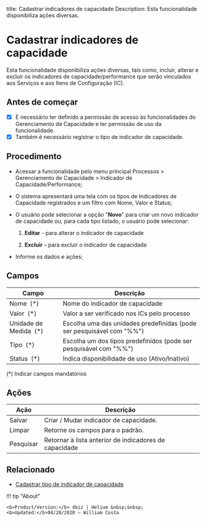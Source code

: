 title: Cadastrar indicadores de capacidade
Description: Esta funcionalidade disponibiliza ações diversas.
# Cadastrar indicadores de capacidade

Esta funcionalidade disponibiliza ações diversas, tais como, incluir, alterar e excluir os indicadores de capacidade/performance que serão vinculados aos Serviços e aos Itens de Configuração (IC).

## Antes de começar

- [x] É necessário ter definido a permissão de acesso às funcionalidades do Gerenciamento de Capacidade e ter permissão de uso da funcionalidade.
- [x] Também é necessário registrar o tipo de indicador de capacidade.

## Procedimento

-   Acessar a funcionalidade pelo menu principal Processos \> Gerenciamento de Capacidade \> Indicador de Capacidade/Performance;

-   O sistema apresentará uma tela com os tipos de Indicadores de Capacidade registrados e um filtro com Nome, Valor e Status;

-   O usuário pode selecionar a opção "**Novo**" para criar um novo indicador de capacidade ou, para cada tipo listado, o usuário pode selecionar:

    1.  **Editar** - para alterar o indicador de capacidade

    2.  **Excluir** – para excluir o indicador de capacidade

-   Informe os dados e ações;

Campos
------

| Campo                     | Descrição                                                             |
|---------------------------|-----------------------------------------------------------------------|
| Nome  (\*)                | Nome do indicador de capacidade                                       |
| Valor  (\*)               | Valor a ser verificado nos ICs pelo processo                          |
| Unidade de Medida  (\*)   | Escolha uma das unidades predefinidas (pode ser pesquisável com "%%") |
| Tipo  (\*)                | Escolha um dos tipos predefinidos (pode ser pesquisável com "%%")     |
| Status  (\*)              | Indica disponibilidade de uso (Ativo/Inativo)                         |

(\*) Indicar campos mandatórios

Ações
-------

| Ação       | Descrição                                                   |
|------------|-------------------------------------------------------------|
| Salvar     | Criar / Mudar indicador de capacidade.                      |
| Limpar     | Retorne os campos para o padrão.                            |
| Pesquisar  | Retornar à lista anterior de indicadores de capacidade      |

## Relacionado

- [Cadastrar tipo de indicador de capacidade](/pt-br/4biz-helium/processes/capacity/use/register-capacity-indicators-type.html)  

!!! tip "About"

    <b>Product/Version:</b> 4biz | Helium &nbsp;&nbsp;
    <b>Updated:</b>04/28/2020 – William Costa

